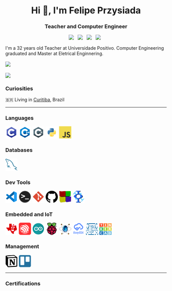 <h1 align="center">Hi 👋, I'm Felipe Przysiada</h1>
<h3 align="center">Teacher and Computer Engineer</h3>

<p align='center'>
<a href="https://www.linkedin.com/in/felipe-augusto-przysiada-32a75222/"><img height="30" src="https://cdn-icons-png.flaticon.com/512/174/174857.png"></a>&nbsp;&nbsp;
<a href="https://stackoverflow.com/users/22741577/felipe-przysiada"><img height="30" src="https://cdn-icons-png.flaticon.com/512/2111/2111628.png"></a>&nbsp;&nbsp;
<a href="https://www.youtube.com/channel/UC6lwL_1tcr7ubV1clS-D-KQ"><img height="30" src="https://www.youtube.com/s/desktop/38b2ce1b/img/favicon_48x48.png"></a>&nbsp;&nbsp;
<a href="https://medium.com/@przysiada.13"><img height="30" src="https://seeklogo.com/images/M/medium-logo-93CDCF6451-seeklogo.com.png"></a>&nbsp;&nbsp;

</p>

I'm a 32 years old Teacher at Universidade Positivo. Computer Engineering graduated and Master at Eletrical Enginnering.


<a href="https://github.com/Przysiada/github-readme-stats">
  <img align="center" src="https://github-readme-stats.vercel.app/api?username=Przysiada&show_icons=true&hide_border=true&count_private=true&include_all_commits=true&theme=dracula" />
</a>
</br> </br>
<a href="https://github.com/Przysiada/convoychat">
  <img align="center" src="https://github-readme-stats.vercel.app/api/top-langs/?username=Przysiada&layout=compact&hide_border=true&count_private=true&hide=vue,html,hcl,Dockerfile,CMake,Makefile&theme=dracula" />
</a>

### Curiosities

🇧🇷 Living in [Curitiba](https://www.google.com/maps/place/Curitiba,+PR/@-25.4950501,-49.4298839,11z/data=!3m1!4b1!4m5!3m4!1s0x94dce35351cdb3dd:0x6d2f6ba5bacbe809!8m2!3d-25.4289541!4d-49.267137), Brazil

  ---

### Languages
<p>
  <img  width="38" height="38" alingn="left" src="./img//c.png" alt="C" />
  <img  width="38" height="38" alingn="left" src="./img//c++.png" alt="C++" />
  <img  width="38" height="38" alingn="left" src="./img//csharp.png" alt="C#" />
  <img  width="38" height="38" alingn="left" src="./img//python.png" alt="Python"/>
  <img  width="38" height="38" alingn="left" src="./img/javascript.png" alt="Javascript"/>
</p>

### Databases
<p>
  <img  width="38" height="38" alingn="left" src="./img//mysql.png" alt="MySQL" />
</p>

### Dev Tools
<p>
  <img  width="38" height="38" alingn="left" src="./img/vscode.png" alt="VS Code" />
  <img  width="38" height="38" alingn="left" src="./img/terminal.png" alt="Terminal" />
  <img  width="38" height="38" alingn="left" src="./img/git.png" alt="Git" />
  <img  width="38" height="38" alingn="left" src="./img/github.png" alt="GitHub" />
  <img  width="38" height="38" alingn="left" src="./img/codeblocks.png" alt="Code Blocks" />
  <img  width="38" height="38" alingn="left" src="./img/freemat.png" alt="FreeMat" />
</p>

### Embedded and IoT
<p>
  <img  width="38" height="38" alingn="left" src="./img/tiva.png" alt="Tiva" />
  <img  width="38" height="38" alingn="left" src="./img/esp.png" alt="ESP" />
  <img  width="38" height="38" alingn="left" src="./img/arduino.png" alt="Arduino" />
  <img  width="38" height="38" alingn="left" src="./img/raspberry.png" alt="Raspberty" />
  <img  width="38" height="36" alingn="left" src="./img/proteus.png" alt="Proteus" />
  <img  width="38" height="38" alingn="left" src="./img/easyeda.png" alt="EasyEDA" />
  <img  width="38" height="36" alingn="left" src="./img/altera.png" alt="Altera" />
  <img  width="38" height="36" alingn="left" src="./img/tinkercad.png" alt="ThinkerCad" />
</p>

### Management
<p>
  <img  width="38" height="38" alingn="left" src="./img/notion.svg" alt="Notion" />
  <img  width="38" height="38" alingn="left" src="./img/trello.svg" alt="Trello" />
</p>

  ---

### Certifications
